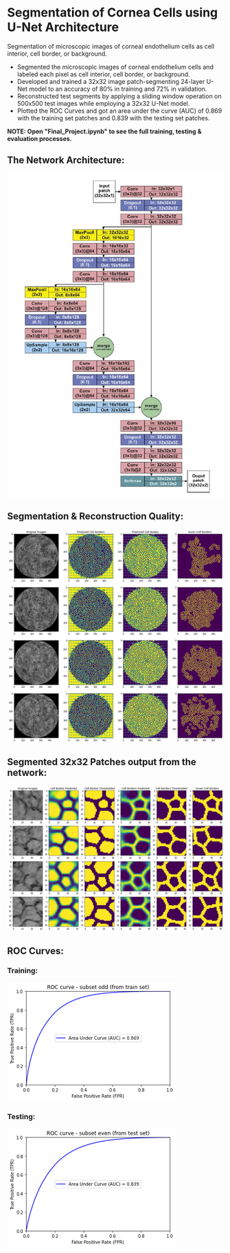 # Segmentation of Cornea Cells using U-Net Architecture
Segmentation of microscopic images of corneal endothelium cells as cell interior, cell border, or background.
- Segmented the microscopic images of corneal endothelium cells and labeled each pixel as cell interior, cell border, or background.
- Developed and trained a 32x32 image patch-segmenting 24-layer U-Net model to an accuracy of 80% in training and 72% in validation.
- Reconstructed test segments by applying a sliding window operation on 500x500 test images while employing a 32x32 U-Net model.
- Plotted the ROC Curves and got an area under the curve (AUC) of 0.869 with the training set patches and 0.839 with the testing set patches.

**NOTE: Open "Final_Project.ipynb" to see the full training, testing & evaluation processes.**

## The Network Architecture:
![U-Net_Network](/screenshots/network.jpg?raw=true "U-Net Network")

## Segmentation & Reconstruction Quality:
![Segmentation_Quality](/screenshots/segmentation_quality.png?raw=true "Segmentation Quality")

## Segmented 32x32 Patches output from the network:
![Segmented_Patches](/screenshots/segmented_patches.png?raw=true "Segmented Patches")

## ROC Curves:
### Training:
![ROC_Training](/screenshots/ROC_Curve_training.png?raw=true "ROC Training")
### Testing:
![ROC_Testing](/screenshots/ROC_Curve_testing.png?raw=true "ROC Testing")
